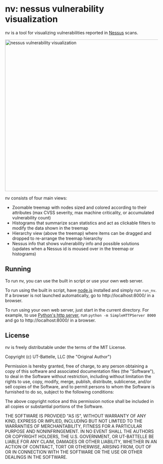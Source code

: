 # nv: nessus vulnerability visualization

nv is a tool for visualizing vulnerabilities reported in [Nessus](http://www.tenable.com/products/nessus) scans. 

<img src="/ornl-situ/nv/support/screenshots/nv.png" width="960" height="500" alt="nessus vulnerability visualization">

nv consists of four main views:

- Zoomable treemap with nodes sized and colored according to their attributes (max CVSS severity, max machine criticality, or accumulated vulnerability count)
- Histograms that summarize scan statistics and act as clickable filters to modify the data shown in the treemap
- Hierarchy view (above the treemap) where items can be dragged and dropped to re-arrange the treemap hierarchy
- Nessus info that shows vulnerability info and possible solutions (updates when a Nessus id is moused over in the treemap or histograms)

## Running

To run nv, you can use the built in script or use your own web server.

To run using the built in script, have [node.js](http://nodejs.org) installed and simply run `run_nv`. If a browser is not launched automatically, go to http://localhost:8000/ in a browser.

To run using your own web server, just start in the current directory. For example, to use [Python's http server](http://docs.python.org/2/library/simplehttpserver.html), run `python -m SimpleHTTPServer 8000` and go to http://localhost:8000/ in a browser.


## License 

nv is freely distributable under the terms of the MIT License.

Copyright (c) UT-Battelle, LLC (the "Original Author")

Permission is hereby granted, free of charge, to any person obtaining a copy of this software and associated documentation files (the "Software"), to deal in the Software without restriction, including without limitation the rights to use, copy, modify, merge, publish, distribute, sublicense, and/or sell copies of the Software, and to permit persons to whom the Software is furnished to do so, subject to the following conditions:
 
The above copyright notice and this permission notice shall be included in all copies or substantial portions of the Software.
 
THE SOFTWARE IS PROVIDED "AS IS", WITHOUT WARRANTY OF ANY KIND, EXPRESS OR IMPLIED, INCLUDING BUT NOT LIMITED TO THE WARRANTIES OF MERCHANTABILITY, FITNESS FOR A PARTICULAR PURPOSE AND NONINFRINGEMENT. IN NO EVENT SHALL THE AUTHORS OR COPYRIGHT HOLDERS, THE U.S. GOVERNMENT, OR UT-BATTELLE BE LIABLE FOR ANY CLAIM, DAMAGES OR OTHER LIABILITY, WHETHER IN AN ACTION OF CONTRACT, TORT OR OTHERWISE, ARISING FROM, OUT OF OR IN CONNECTION WITH THE SOFTWARE OR THE USE OR OTHER DEALINGS IN THE SOFTWARE.
